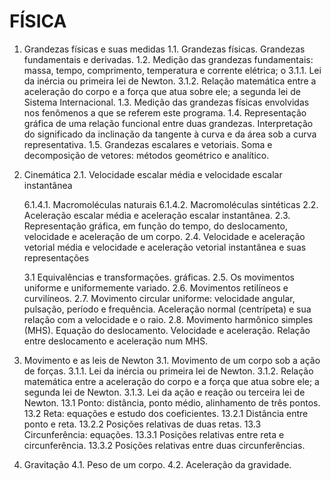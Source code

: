 # FÍSICA

1. Grandezas físicas e suas medidas
   1.1. Grandezas físicas. Grandezas fundamentais e derivadas.
   1.2. Medição das grandezas fundamentais: massa, tempo, comprimento, temperatura e corrente elétrica; o
   3.1.1. Lei da inércia ou primeira lei de Newton.
   3.1.2. Relação matemática entre a aceleração do corpo e a força que atua sobre ele; a segunda lei de
   Sistema Internacional.
   1.3. Medição das grandezas físicas envolvidas nos fenômenos a que se referem este programa.
   1.4. Representação gráfica de uma relação funcional entre duas grandezas. Interpretação do significado da
   inclinação da tangente à curva e da área sob a curva representativa.
   1.5. Grandezas escalares e vetoriais. Soma e decomposição de vetores: métodos geométrico e analítico.
2. Cinemática
   2.1. Velocidade escalar média e velocidade escalar instantânea

   6.1.4.1. Macromoléculas naturais
   6.1.4.2. Macromoléculas sintéticas
   2.2. Aceleração escalar média e aceleração escalar instantânea.
   2.3. Representação gráfica, em função do tempo, do deslocamento, velocidade e aceleração de um corpo.
   2.4. Velocidade e aceleração vetorial média e velocidade e aceleração vetorial instantânea e suas representações

   3.1 Equivalências e transformações.
   gráficas.
   2.5. Os movimentos uniforme e uniformemente variado.
   2.6. Movimentos retilíneos e curvilíneos.
   2.7. Movimento circular uniforme: velocidade angular, pulsação, período e frequência. Aceleração normal
   (centrípeta) e sua relação com a velocidade e o raio.
   2.8. Movimento harmônico simples (MHS). Equação do deslocamento. Velocidade e aceleração. Relação entre
   deslocamento e aceleração num MHS.
3. Movimento e as leis de Newton
   3.1. Movimento de um corpo sob a ação de forças.
   3.1.1. Lei da inércia ou primeira lei de Newton.
   3.1.2. Relação matemática entre a aceleração do corpo e a força que atua sobre ele; a segunda lei de
   Newton.
   3.1.3. Lei da ação e reação ou terceira lei de Newton.
   13.1 Ponto: distância, ponto médio, alinhamento de três pontos.
   13.2 Reta: equações e estudo dos coeficientes.
   13.2.1 Distância entre ponto e reta.
   13.2.2 Posições relativas de duas retas.
   13.3 Circunferência: equações.
   13.3.1 Posições relativas entre reta e circunferência.
   13.3.2 Posições relativas entre duas circunferências.

4. Gravitação
   4.1. Peso de um corpo.
   4.2. Aceleração da gravidade.

